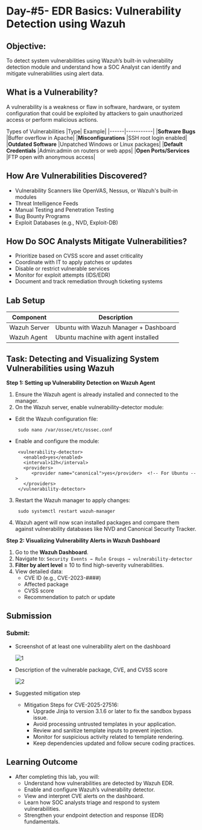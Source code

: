 # Day-#5- EDR Basics: Vulnerability Detection using Wazuh
## Objective:
To detect system vulnerabilities using Wazuh’s built-in vulnerability detection module and understand how a SOC Analyst can identify and mitigate vulnerabilities using alert data.

## What is a Vulnerability?
A vulnerability is a weakness or flaw in software, hardware, or system configuration that could be exploited by attackers to gain unauthorized access or perform malicious actions.

Types of Vulnerabilities
|Type|	Example|
|------|-----------|
|**Software Bugs**	|Buffer overflow in Apache|
|**Misconfigurations**	|SSH root login enabled|
|**Outdated Software**	|Unpatched Windows or Linux packages|
|**Default Credentials**	|Admin:admin on routers or web apps|
|**Open Ports/Services**	|FTP open with anonymous access|

## How Are Vulnerabilities Discovered?

- Vulnerability Scanners like OpenVAS, Nessus, or Wazuh's built-in modules
- Threat Intelligence Feeds
- Manual Testing and Penetration Testing
- Bug Bounty Programs
- Exploit Databases (e.g., NVD, Exploit-DB)

## How Do SOC Analysts Mitigate Vulnerabilities?
- Prioritize based on CVSS score and asset criticality
- Coordinate with IT to apply patches or updates
- Disable or restrict vulnerable services
- Monitor for exploit attempts (IDS/EDR)
- Document and track remediation through ticketing systems

## Lab Setup
|Component	|Description|
|-----|----|
|Wazuh Server|	Ubuntu with Wazuh Manager + Dashboard|
|Wazuh Agent	|Ubuntu machine with agent installed|

## Task: Detecting and Visualizing System Vulnerabilities using Wazuh

**Step 1: Setting up Vulnerability Detection on Wazuh Agent**
1. Ensure the Wazuh agent is already installed and connected to the manager.
2. On the Wazuh server, enable vulnerability-detector module:
- Edit the Wazuh configuration file:

       sudo nano /var/ossec/etc/ossec.conf

- Enable and configure the module:

       <vulnerability-detector>
         <enabled>yes</enabled>
         <interval>12h</interval>
         <providers>
            <provider name="canonical">yes</provider>  <!-- For Ubuntu -->
         </providers>
       </vulnerability-detector>

3. Restart the Wazuh manager to apply changes:

        sudo systemctl restart wazuh-manager

4. Wazuh agent will now scan installed packages and compare them against vulnerability databases like NVD and Canonical Security Tracker.

**Step 2: Visualizing Vulnerability Alerts in Wazuh Dashboard**

1. Go to the **Wazuh Dashboard**.
2. Navigate to: `Security Events → Rule Groups → vulnerability-detector`
3. **Filter by alert level** ≥ 10 to find high-severity vulnerabilities.
4. View detailed data:
   - CVE ID (e.g., CVE-2023-####)
   - Affected package
   - CVSS score
   - Recommendation to patch or update

## Submission
### Submit:

- Screenshot of at least one vulnerability alert on the dashboard

  ![1](https://github.com/user-attachments/assets/147a6e07-d675-454a-9bf1-3240d0a2f600)

- Description of the vulnerable package, CVE, and CVSS score

  ![2](https://github.com/user-attachments/assets/316899f0-a0bd-4b2a-8c52-b0d4f4934e63)

- Suggested mitigation step
  - Mitigation Steps for CVE-2025-27516:
    - Upgrade Jinja to version 3.1.6 or later to fix the sandbox bypass issue.
    - Avoid processing untrusted templates in your application.
    - Review and sanitize template inputs to prevent injection.
    - Monitor for suspicious activity related to template rendering.
    - Keep dependencies updated and follow secure coding practices.

## Learning Outcome
- After completing this lab, you will:
   - Understand how vulnerabilities are detected by Wazuh EDR.
   - Enable and configure Wazuh’s vulnerability detector.
   - View and interpret CVE alerts on the dashboard.
   - Learn how SOC analysts triage and respond to system vulnerabilities.
   - Strengthen your endpoint detection and response (EDR) fundamentals.
